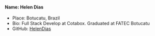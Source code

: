 #### Name: Helen Dias
 - Place: Botucatu, Brazil
 - Bio: Full Stack Develop at Cotabox. Graduated at FATEC Botucatu
 - GitHub: [HelenDias](https://github.com/HelenDias)

